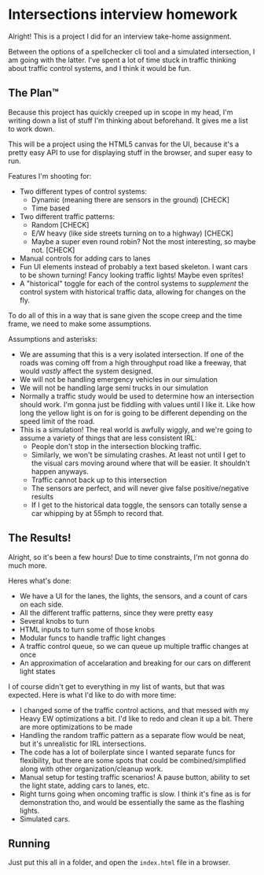# Intersections interview homework

Alright! This is a project I did for an interview take-home assignment.

Between the options of a spellchecker cli tool and a simulated intersection, I am going with the latter. I've spent a lot of time stuck in traffic thinking about traffic control systems, and I think it would be fun.

## The Plan™

Because this project has quickly creeped up in scope in my head, I'm writing down a list of stuff I'm thinking about beforehand. It gives me a list to work down.

This will be a project using the HTML5 canvas for the UI, because it's a pretty easy API to use for displaying stuff in the browser, and super easy to run.

Features I'm shooting for:
- Two different types of control systems:
    - Dynamic (meaning there are sensors in the ground) [CHECK]
    - Time based
- Two different traffic patterns:
    - Random [CHECK]
    - E/W heavy (like side streets turning on to a highway) [CHECK]
    - Maybe a super even round robin? Not the most interesting, so maybe not. [CHECK]
- Manual controls for adding cars to lanes
- Fun UI elements instead of probably a text based skeleton. I want cars to be shown turning! Fancy looking traffic lights! Maybe even sprites!
- A "historical" toggle for each of the control systems to _supplement_ the control system with historical traffic data, allowing for changes on the fly.

To do all of this in a way that is sane given the scope creep and the time frame, we need to make some assumptions.

Assumptions and asterisks:
- We are assuming that this is a very isolated intersection. If one of the roads was coming off from a high throughput road like a freeway, that would *vastly* affect the system designed.
- We will not be handling emergency vehicles in our simulation
- We will not be handling large semi trucks in our simulation
- Normally a traffic study would be used to determine how an intersection should work. I'm gonna just be fiddling with values until I like it. Like how long the yellow light is on for is going to be different depending on the speed limit of the road.
- This is a simulation! The real world is awfully wiggly, and we're going to assume a variety of things that are less consistent IRL:
    - People don't stop in the intersection blocking traffic.
    - Similarly, we won't be simulating crashes. At least not until I get to the visual cars moving around where that will be easier. It shouldn't happen anyways.
    - Traffic cannot back up to this intersection
    - The sensors are perfect, and will never give false positive/negative results
    - If I get to the historical data toggle, the sensors can totally sense a car whipping by at 55mph to record that.


## The Results!

Alright, so it's been a few hours! Due to time constraints, I'm not gonna do much more.

Heres what's done:

- We have a UI for the lanes, the lights, the sensors, and a count of cars on each side.
- All the different traffic patterns, since they were pretty easy
- Several knobs to turn
- HTML inputs to turn some of those knobs
- Modular funcs to handle traffic light changes
- A traffic control queue, so we can queue up multiple traffic changes at once
- An approximation of accelaration and breaking for our cars on different light states

I of course didn't get to everything in my list of wants, but that was expected. Here is what I'd like to do with more time:
- I changed some of the traffic control actions, and that messed with my Heavy EW optimizations a bit. I'd like to redo and clean it up a bit. There are more optimizations to be made
- Handling the random traffic pattern as a separate flow would be neat, but it's unrealistic for IRL intersections.
- The code has a lot of boilerplate since I wanted separate funcs for flexibility, but there are some spots that could be combined/simplified along with other organization/cleanup work.
- Manual setup for testing traffic scenarios! A pause button, ability to set the light state, adding cars to lanes, etc.
- Right turns going when oncoming traffic is slow. I think it's fine as is for demonstration tho, and would be essentially the same as the flashing lights.
- Simulated cars.


## Running
Just put this all in a folder, and open the `index.html` file in a browser.
